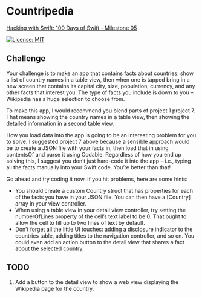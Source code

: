 # Countripedia

[Hacking with Swift: 100 Days of Swift - Milestone 05][1]

[![License: MIT](https://img.shields.io/badge/License-MIT-yellow.svg)](https://opensource.org/licenses/MIT)

## Challenge

Your challenge is to make an app that contains facts about countries: show a list of country names in a table view, then when one is tapped bring in a new screen that contains its capital city, size, population, currency, and any other facts that interest you. The type of facts you include is down to you – Wikipedia has a huge selection to choose from.

To make this app, I would recommend you blend parts of project 1 project 7. That means showing the country names in a table view, then showing the detailed information in a second table view.

How you load data into the app is going to be an interesting problem for you to solve. I suggested project 7 above because a sensible approach would be to create a JSON file with your facts in, then load that in using contentsOf and parse it using Codable. Regardless of how you end up solving this, I suggest you don’t just hard-code it into the app – i.e., typing all the facts manually into your Swift code. You’re better than that!

Go ahead and try coding it now. If you hit problems, here are some hints:

* You should create a custom Country struct that has properties for each of the facts you have in your JSON file. You can then have a [Country] array in your view controller.
* When using a table view in your detail view controller, try setting the numberOfLines property of the cell’s text label to be 0. That ought to allow the cell to fill up to two lines of text by default.
* Don’t forget all the little UI touches: adding a disclosure indicator to the countries table, adding titles to the navigation controller, and so on. You could even add an action button to the detail view that shares a fact about the selected country.

## TODO

1. Add a button to the detail view to show a web view displaying the Wikipedia page for the country.


[1]:https://www.hackingwithswift.com/100/59
